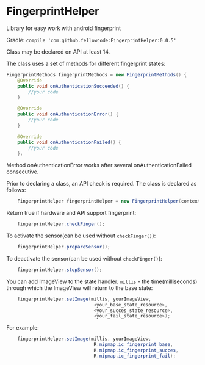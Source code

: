 # FingerprintHelper
Library for easy work with android fingerprint


Gradle: 
`compile 'com.github.fellowcode:FingerprintHelper:0.0.5'`

Class may be declared on API at least 14.

The class uses a set of methods for different fingerprint states:

```java
FingerprintMethods fingerprintMethods = new FingerprintMethods() {
	@Override
	public void onAuthenticationSucceeded() {
		//your code
	}

	@Override
	public void onAuthenticationError() {
		//your code
	}

	@Override
	public void onAuthenticationFailed() {
		//your code
	};
```

Method onAuthenticationError works after several onAuthenticationFailed consecutive.


Prior to declaring a class, an API check is required. The class is declared as follows:
```java
	FingerprintHelper fingerprintHelper = new FingerprintHelper(context, fingerprintMethods);
```

Return true if hardware and API support fingerprint:
```java
	fingerprintHelper.checkFinger();
```

To activate the sensor(can be used without `checkFinger()`):
```java
	fingerprintHelper.prepareSensor();
```

To deactivate the sensor(can be used without `checkFinger()`):
```java
	fingerprintHelper.stopSensor();
```

You can add ImageView to the state handler. `millis` - the time(milliseconds) through which the ImageView will return to the base state:
```java
	fingerprintHelper.setImage(millis, yourImageView, 
								<your_base_state_resource>,
								<your_succes_state_resource>,
								<your_fail_state_resource>);
```
For example:
```java
	fingerprintHelper.setImage(millis, yourImageView, 
								R.mipmap.ic_fingerprint_base,
								R.mipmap.ic_fingerprint_succes,
								R.mipmap.ic_fingerprint_fail);
```



